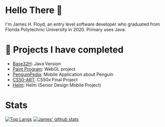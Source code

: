 # Hello There 👋

I'm James H. Floyd, an entry level software developer who graduated from Florida Polytechnic University in 2020. Primary uses Java.

# 🔭 Projects I have completed
- [Base32H](https://github.com/JamesFloyd-Pen/base32h.java): Java Version
- [Paint Program](https://github.com/JamesFloyd-Pen/Paint-Program): WebGL project
- [PenguinPedia](https://github.com/JamesFloyd-Pen/PenguinPedia): Mobile Application about Penguin
- [CS50-ART](https://github.com/JamesFloyd-Pen/CS50-Art): CS50x Final Project
- [Helm](https://github.com/JamesFloyd-Pen/Helm): Helm (Senior Design Mobile Project)

# Stats 
[![Top Langs](https://github-readme-stats.vercel.app/api/top-langs/?username=JamesFloyd-Pen&layout=compact&theme=discord_old_blurple)](https://github.com/anuraghazra/github-readme-stats)
[![James' github stats](https://github-readme-stats.vercel.app/api?username=JamesFloyd-Pen&theme=discord_old_blurple)](https://github.com/anuraghazra/github-readme-stats)

<!--discord_old_blurple
**JamesFloyd-Pen/JamesFloyd-Pen** is a ✨ _special_ ✨ repository because its `README.md` (this file) appears on your GitHub profile.

Here are some ideas to get you started:

- 🔭 I’m currently working on ...
- 🌱 I’m currently learning ...
- 👯 I’m looking to collaborate on ...
- 🤔 I’m looking for help with ...
- 💬 Ask me about ...
- 📫 How to reach me: ...
- 😄 Pronouns: ...
- ⚡ Fun fact: ...
-->
